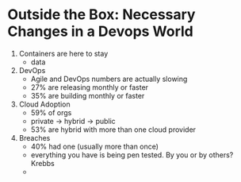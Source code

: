 # Outside the Box: Necessary Changes in a Devops World

1. Containers are here to stay
    * data
2. DevOps
    * Agile and DevOps numbers are actually slowing
    * 27% are releasing monthly or faster
    * 35% are building monthly or faster
3. Cloud Adoption
    * 59% of orgs
    * private -> hybrid -> public
    * 53% are hybrid with more than one cloud provider
4. Breaches
    * 40% had one (usually more than once)
    * everything you have is being pen tested. By you or by others? Krebbs
    * 